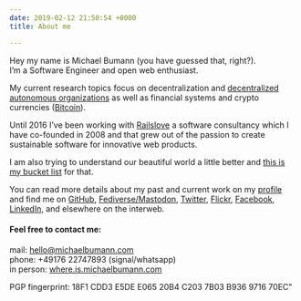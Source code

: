 ```yaml
---
date: 2019-02-12 21:50:54 +0000
title: About me

---
```

Hey my name is Michael Bumann (you have guessed that, right?).  
I’m a Software Engineer and open web enthusiast.

My current research topics focus on decentralization and [decentralized autonomous organizations](https://en.wikipedia.org/wiki/Decentralized_autonomous_organization) as well as financial systems and crypto currencies ([Bitcoin](https://bitcoin.org/)).

Until 2016 I’ve been working with [Railslove](http://railslove.com) a software consultancy which I have co-founded in 2008 and that grew out of the passion to create sustainable software for innovative web products.

I am also trying to understand our beautiful world a little better and [this is my bucket list](https://en.wikipedia.org/wiki/Lists_of_countries_and_territories) for that.

You can read more details about my past and current work on my [profile](http://profile.michaelbumann.com/)
and find me on [GitHub](http://github.com/bumi/),
[Fediverse/Mastodon](http://kosmos.social/@bumi%22), [Twitter](http://twitter.com/bumi), [Flickr](http://flickr.com/bumi), [Facebook](http://facebook.com/michaelbumann), [LinkedIn](https://www.linkedin.com/in/michaelbumann/), and elsewhere on the interweb.

#### Feel free to contact me:

mail: [hello@michaelbumann.com](mailto:hello@michaelbumann.com)  
phone: +49176 22747893 (signal/whatsapp)  
in person: [where.is.michaelbumann.com](http://where.is.michaelbumann.com)

PGP fingerprint: 18F1 CDD3 E5DE E065 20B4 C203 7B03 B936 9716 70EC"